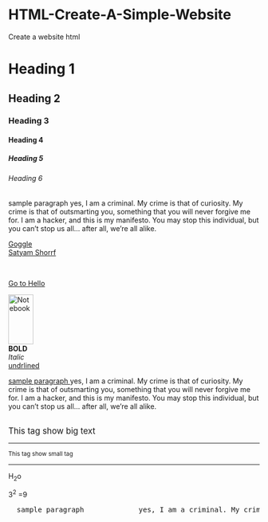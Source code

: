 # HTML-Create-A-Simple-Website
Create a website html 
<!DOCTYPE html>
<html lang="en">
<head>
    <meta charset="UTF-8">
    <meta name="viewport" content="width=device-width, initial-scale=1.0">
    <title>Document</title>
</head>
<body>
   <!-- <p>This is a paragraph</p>  -->
    <h1>Heading 1</h1>
    <h2>Heading 2</h2>
    <h3>Heading 3</h3>
    <h4>Heading 4</h4>
    <h5>Heading 5</h5>
    <h6>Heading 6</h6>
  <p>sample paragraph yes, I am a criminal. My crime is that of curiosity. My crime is that of outsmarting you, something that you will never forgive me for. I am a hacker, and this is my manifesto. You may stop this individual, but you can’t stop us all… after all, we’re all alike.</p>

  <a href="https://www.google.com"> Goggle </a>
  <br/>
  <a href="https://www.google.com/search?q=satyam+Shorrf&oq=satyam+Shorrf+&gs_lcrp=EgZjaHJvbWUyBggAEEUYOTIJCAEQIRgKGKABMgkIAhAhGAoYoAEyCQgDECEYChigATIJCAQQIRgKGKABMgcIBRAhGJ8F0gEIMzk5MGowajeoAgCwAgA&client=ms-android-oppo-rvo3&sourceid=chrome-mobile&ie=UTF-8"> Satyam Shorrf<a>
  
  <br/>

  <a href="HelloFolder/Hello.html"> Go to Hello</a>

  <img src="https://m.media-Amazon.com/images/I/41e3YGKg-3L._AC_UF1000,1000_QL80_.jpg" alt="Notebook" height="100" width="50"/>
  <br />
  <b>BOLD</b>
  <br>
  <i>Italic</i>
  <br>
  <u>undrlined</u>
  <br>
  <p> 
    <u>sample paragraph </u>yes, I am a criminal. My crime is that of curiosity. My crime is that of outsmarting you, something that you will never forgive me for. I am a hacker, and this is my manifesto. You may stop this individual, but you can’t stop us all… after all, we’re all alike.
   </p>
  <br>
  <big> This tag show big text </big>
  <hr>
  <small>This tag show small tag</small>

  <hr />
  <p>H<sub>2</sub>o</p>
  <p>3<sup>2</sup> =9 </p>
<pre>
  sample paragraph             yes, I am a criminal. My crime is that of curiosity. My crime is that of outsmarting you, something that you will never forgive me for. I am a hacker, and this is my manifesto. You may stop this individual, but you can’t stop us all… after all, we’re all.</pre>

  
  
  
</body>
</html>
